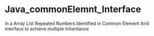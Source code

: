 # Java_commonElemnt_Interface
In a Array List Repeated Numbers Identified in Common Element And Interface to achieve multiple Inheritance

